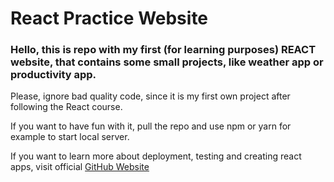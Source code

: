 # React Practice Website

### Hello, this is repo with my first (for learning purposes) REACT website, that contains some small projects, like weather app or productivity app.

Please, ignore bad quality code, since it is my first own project after following the React course.

If you want to have fun with it, pull the repo and use npm or yarn for example to start local server.

If you want to learn more about deployment, testing and creating react apps, visit official [GitHub Website](https://github.com/facebook/react)
